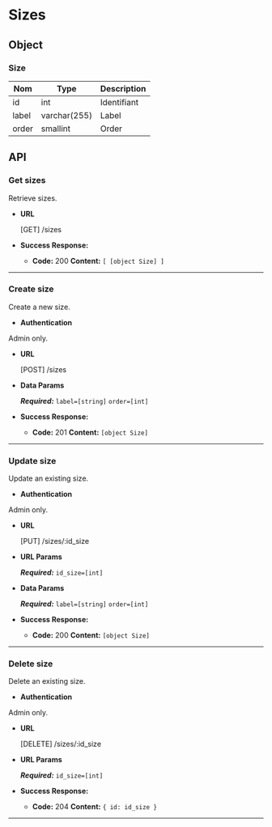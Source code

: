 # Sizes

## Object

### Size

**Nom**               | **Type**      | **Description** 
----------------------|-------------  |-------------------
id                    | int           | Identifiant
label                 | varchar(255)  | Label
order                 | smallint      | Order

## API

### Get sizes

 Retrieve sizes.

* **URL**

  [GET] /sizes

* **Success Response:**

  * **Code:** 200
    **Content:** `[ [object Size] ]`

---

### Create size

 Create a new size.

* **Authentication**

Admin only.

* **URL**

  [POST] /sizes

* **Data Params**

  ***Required:***
   `label=[string]`
   `order=[int]`

* **Success Response:**

  * **Code:** 201
    **Content:** `[object Size]`

---

### Update size

 Update an existing size.

* **Authentication**

Admin only.

* **URL**

  [PUT] /sizes/:id_size

*  **URL Params**

   ***Required:***
   `id_size=[int]`

* **Data Params**

  ***Required:***
   `label=[string]`
   `order=[int]`

* **Success Response:**

  * **Code:** 200
    **Content:** `[object Size]`

---

### Delete size

 Delete an existing size.

* **Authentication**

Admin only.

* **URL**

  [DELETE] /sizes/:id_size

*  **URL Params**

   ***Required:***
   `id_size=[int]`

* **Success Response:**

  * **Code:** 204 
    **Content:** `{ id: id_size }`

---